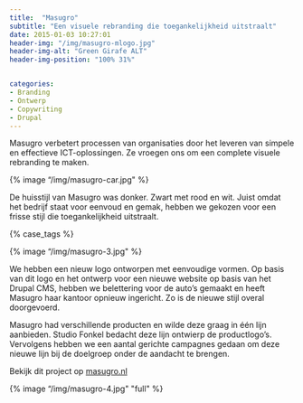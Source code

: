 ```yaml
---
title:  "Masugro"
subtitle: "Een visuele rebranding die toegankelijkheid uitstraalt"
date: 2015-01-03 10:27:01
header-img: "/img/masugro-mlogo.jpg"
header-img-alt: "Green Girafe ALT"
header-img-position: "100% 31%"


categories:
- Branding
- Ontwerp
- Copywriting
- Drupal
---
```

Masugro verbetert processen van organisaties door het leveren van simpele en effectieve ICT-oplossingen. Ze vroegen ons om een complete visuele rebranding te maken.

{% image “/img/masugro-car.jpg" %}

De huisstijl van Masugro was donker. Zwart met rood en wit. Juist omdat het bedrijf staat voor eenvoud en gemak, hebben we gekozen voor een frisse stijl die toegankelijkheid uitstraalt.

{% case_tags %}

{% image “/img/masugro-3.jpg" %}

We hebben een nieuw logo ontworpen met eenvoudige vormen. Op basis van dit logo en het ontwerp voor een nieuwe website op basis van het Drupal CMS, hebben we belettering voor de auto’s gemaakt en heeft Masugro haar kantoor opnieuw ingericht. Zo is de nieuwe stijl overal doorgevoerd.

Masugro had verschillende producten en wilde deze graag in één lijn aanbieden. Studio Fonkel bedacht deze lijn ontwierp de productlogo’s. Vervolgens hebben we een aantal gerichte campagnes gedaan om deze nieuwe lijn bij de doelgroep onder de aandacht te brengen.

Bekijk dit project op <a href="http://masugro.nl/" target="_blank">masugro.nl</a>

{% image “/img/masugro-4.jpg" "full" %}
